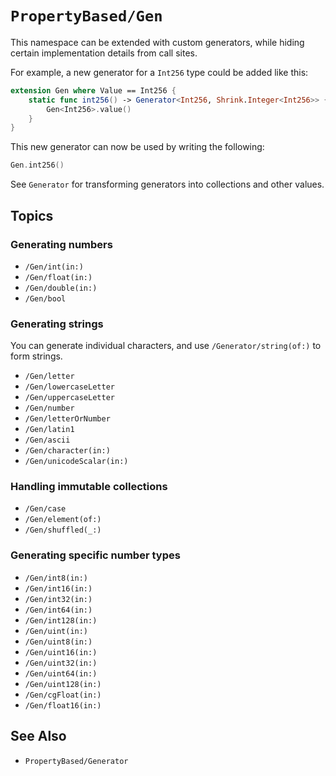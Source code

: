 # ``PropertyBased/Gen``

This namespace can be extended with custom generators, while hiding certain implementation details from call sites.

For example, a new generator for a `Int256` type could be added like this:

```swift
extension Gen where Value == Int256 {
    static func int256() -> Generator<Int256, Shrink.Integer<Int256>> {
        Gen<Int256>.value()
    }
}
```

This new generator can now be used by writing the following: 
```swift
Gen.int256()
```

See ``Generator`` for transforming generators into collections and other values.

## Topics

### Generating numbers

- ``/Gen/int(in:)``
- ``/Gen/float(in:)``
- ``/Gen/double(in:)``
- ``/Gen/bool``

### Generating strings

You can generate individual characters, and use ``/Generator/string(of:)`` to form strings.

- ``/Gen/letter``
- ``/Gen/lowercaseLetter``
- ``/Gen/uppercaseLetter``
- ``/Gen/number``
- ``/Gen/letterOrNumber``
- ``/Gen/latin1``
- ``/Gen/ascii``
- ``/Gen/character(in:)``
- ``/Gen/unicodeScalar(in:)``

### Handling immutable collections

- ``/Gen/case``
- ``/Gen/element(of:)``
- ``/Gen/shuffled(_:)``

### Generating specific number types

- ``/Gen/int8(in:)``
- ``/Gen/int16(in:)``
- ``/Gen/int32(in:)``
- ``/Gen/int64(in:)``
- ``/Gen/int128(in:)``
- ``/Gen/uint(in:)``
- ``/Gen/uint8(in:)``
- ``/Gen/uint16(in:)``
- ``/Gen/uint32(in:)``
- ``/Gen/uint64(in:)``
- ``/Gen/uint128(in:)``
- ``/Gen/cgFloat(in:)``
- ``/Gen/float16(in:)``

## See Also

- ``PropertyBased/Generator``
